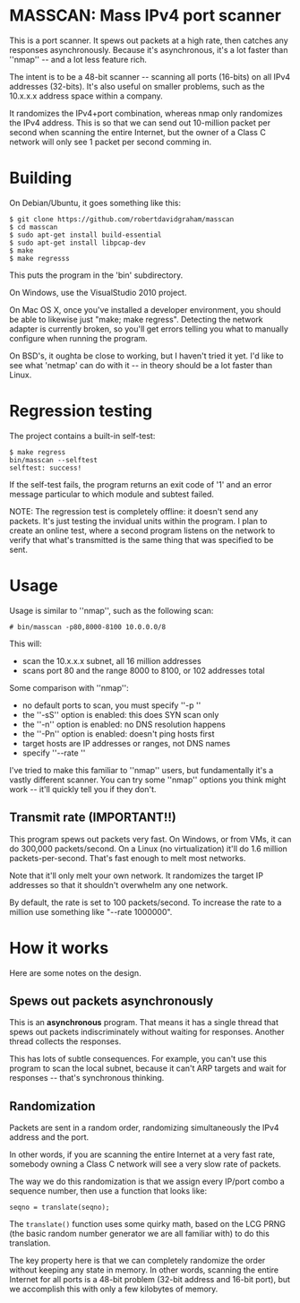 # MASSCAN: Mass IPv4 port scanner

This is a port scanner. It spews out packets at a high rate, then catches any
responses asynchronously. Because it's asynchronous, it's a lot faster than 
''nmap'' -- and a lot less feature rich.

The intent is to be a 48-bit scanner -- scanning all ports (16-bits) on all
IPv4 addresses (32-bits). It's also useful on smaller problems, such as the
10.x.x.x address space within a company.

It randomizes the IPv4+port combination, whereas nmap only randomizes the
IPv4 address. This is so that we can send out 10-million packet per second
when scanning the entire Internet, but the owner of a Class C network will
only see 1 packet per second comming in.


# Building

On Debian/Ubuntu, it goes something like this:

	$ git clone https://github.com/robertdavidgraham/masscan
	$ cd masscan
	$ sudo apt-get install build-essential
	$ sudo apt-get install libpcap-dev
	$ make
	$ make regresss

This puts the program in the 'bin' subdirectory.

On Windows, use the VisualStudio 2010 project.

On Mac OS X, once you've installed a developer environment, you
should be able to likewise just "make; make regress". Detecting
the network adapter is currently broken, so you'll get errors 
telling you what to manually configure when running the program.

On BSD's, it oughta be close to working, but I haven't tried it
yet. I'd like to see what 'netmap' can do with it -- in theory
should be a lot faster than Linux.



# Regression testing

The project contains a built-in self-test:

	$ make regress
	bin/masscan --selftest
	selftest: success!

If the self-test fails, the program returns an exit code of '1' and an
error message particular to which module and subtest failed.

NOTE: The regression test is completely offline: it doesn't send any packets.
It's just testing the invidual units within the program. I plan to create
an online test, where a second program listens on the network to verify
that what's transmitted is the same thing that was specified to be sent.


# Usage

Usage is similar to ''nmap'', such as the following scan:

	# bin/masscan -p80,8000-8100 10.0.0.0/8

This will:
* scan the 10.x.x.x subnet, all 16 million addresses
* scans port 80 and the range 8000 to 8100, or 102 addresses total

Some comparison with ''nmap'':
* no default ports to scan, you must specify ''-p <ports>''
* the ''-sS'' option is enabled: this does SYN scan only
* the ''-n'' option is enabled: no DNS resolution happens
* the ''-Pn'' option is enabled: doesn't ping hosts first
* target hosts are IP addresses or ranges, not DNS names
* specify ''--rate <rate>''

I've tried to make this familiar to ''nmap'' users, but fundamentally
it's a vastly different scanner. You can try some ''nmap'' options you
think might work -- it'll quickly tell you if they don't.


## Transmit rate (IMPORTANT!!)

This program spews out packets very fast. On Windows, or from VMs,
it can do 300,000 packets/second. On a Linux (no virtualization) it'll
do 1.6 million packets-per-second. That's fast enough to melt most networks.

Note that it'll only melt your own network. It randomizes the target
IP addresses so that it shouldn't overwhelm any one network.

By default, the rate is set to 100 packets/second. To increase the rate to
a million use something like "--rate 1000000".


# How it works

Here are some notes on the design.

## Spews out packets asynchronously

This is an **asynchronous** program. That means it has a single thread
that spews out packets indiscriminately without waiting for responses.
Another thread collects the responses.

This has lots of subtle consequences. For example, you can't use this
program to scan the local subnet, because it can't ARP targets and 
wait for responses -- that's synchronous thinking.

## Randomization

Packets are sent in a random order, randomizing simultaneously the IPv4
address and the port.

In other words, if you are scanning the entire Internet at a very fast
rate, somebody owning a Class C network will see a very slow rate of
packets.

The way we do this randomization is that we assign every IP/port combo
a sequence number, then use a function that looks like:

	seqno = translate(seqno);

The `translate()` function uses some quirky math, based on the LCG PRNG
(the basic random number generator we are all familiar with) to do this
translation.

The key property here is that we can completely randomize the order
without keeping any state in memory. In other words, scanning the 
entire Internet for all ports is a 48-bit problem (32-bit address and
16-bit port), but we accomplish this with only a few kilobytes of
memory.

